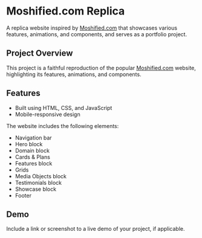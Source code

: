# Moshified.com Replica


A replica website inspired by [Moshified.com](https://www.moshified.com/) that showcases various features, animations, and components, and serves as a portfolio project.

## Project Overview

This project is a faithful reproduction of the popular [Moshified.com](https://www.moshified.com/) website, highlighting its features, animations, and components.

## Features

- Built using HTML, CSS, and JavaScript
- Mobile-responsive design

The website includes the following elements:

- Navigation bar
- Hero block
- Domain block
- Cards & Plans
- Features block
- Grids
- Media Objects block
- Testimonials block
- Showcase block
- Footer

## Demo

Include a link or screenshot to a live demo of your project, if applicable.


